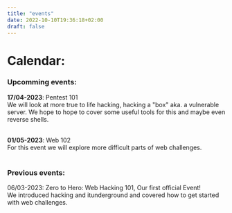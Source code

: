 ```yaml
---
title: "events"
date: 2022-10-10T19:36:18+02:00
draft: false
---
```

# Calendar: 
### Upcomming events:
  
**17/04-2023**: Pentest 101  
We will look at more true to life hacking, hacking a "box" aka. a vulnerable server. We hope to hope to cover some useful tools for this and maybe even reverse shells. <br /> <br />
  
**01/05-2023**: Web 102  
For this event we will explore more difficult parts of web challenges. <br /> <br />

### Previous events:  
06/03-2023: Zero to Hero: Web Hacking 101, Our first official Event!  
We introduced hacking and itunderground and covered how to get started with web challenges.

